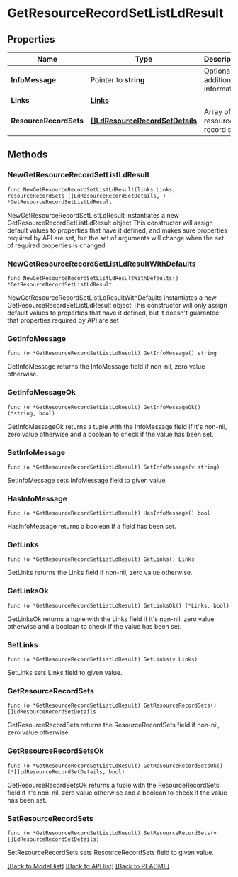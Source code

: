 # GetResourceRecordSetListLdResult

## Properties

Name | Type | Description | Notes
------------ | ------------- | ------------- | -------------
**InfoMessage** | Pointer to **string** | Optional additional information | [optional] 
**Links** | [**Links**](Links.md) |  | 
**ResourceRecordSets** | [**[]LdResourceRecordSetDetails**](LdResourceRecordSetDetails.md) | Array of resource record sets | 

## Methods

### NewGetResourceRecordSetListLdResult

`func NewGetResourceRecordSetListLdResult(links Links, resourceRecordSets []LdResourceRecordSetDetails, ) *GetResourceRecordSetListLdResult`

NewGetResourceRecordSetListLdResult instantiates a new GetResourceRecordSetListLdResult object
This constructor will assign default values to properties that have it defined,
and makes sure properties required by API are set, but the set of arguments
will change when the set of required properties is changed

### NewGetResourceRecordSetListLdResultWithDefaults

`func NewGetResourceRecordSetListLdResultWithDefaults() *GetResourceRecordSetListLdResult`

NewGetResourceRecordSetListLdResultWithDefaults instantiates a new GetResourceRecordSetListLdResult object
This constructor will only assign default values to properties that have it defined,
but it doesn't guarantee that properties required by API are set

### GetInfoMessage

`func (o *GetResourceRecordSetListLdResult) GetInfoMessage() string`

GetInfoMessage returns the InfoMessage field if non-nil, zero value otherwise.

### GetInfoMessageOk

`func (o *GetResourceRecordSetListLdResult) GetInfoMessageOk() (*string, bool)`

GetInfoMessageOk returns a tuple with the InfoMessage field if it's non-nil, zero value otherwise
and a boolean to check if the value has been set.

### SetInfoMessage

`func (o *GetResourceRecordSetListLdResult) SetInfoMessage(v string)`

SetInfoMessage sets InfoMessage field to given value.

### HasInfoMessage

`func (o *GetResourceRecordSetListLdResult) HasInfoMessage() bool`

HasInfoMessage returns a boolean if a field has been set.

### GetLinks

`func (o *GetResourceRecordSetListLdResult) GetLinks() Links`

GetLinks returns the Links field if non-nil, zero value otherwise.

### GetLinksOk

`func (o *GetResourceRecordSetListLdResult) GetLinksOk() (*Links, bool)`

GetLinksOk returns a tuple with the Links field if it's non-nil, zero value otherwise
and a boolean to check if the value has been set.

### SetLinks

`func (o *GetResourceRecordSetListLdResult) SetLinks(v Links)`

SetLinks sets Links field to given value.


### GetResourceRecordSets

`func (o *GetResourceRecordSetListLdResult) GetResourceRecordSets() []LdResourceRecordSetDetails`

GetResourceRecordSets returns the ResourceRecordSets field if non-nil, zero value otherwise.

### GetResourceRecordSetsOk

`func (o *GetResourceRecordSetListLdResult) GetResourceRecordSetsOk() (*[]LdResourceRecordSetDetails, bool)`

GetResourceRecordSetsOk returns a tuple with the ResourceRecordSets field if it's non-nil, zero value otherwise
and a boolean to check if the value has been set.

### SetResourceRecordSets

`func (o *GetResourceRecordSetListLdResult) SetResourceRecordSets(v []LdResourceRecordSetDetails)`

SetResourceRecordSets sets ResourceRecordSets field to given value.



[[Back to Model list]](../README.md#documentation-for-models) [[Back to API list]](../README.md#documentation-for-api-endpoints) [[Back to README]](../README.md)


